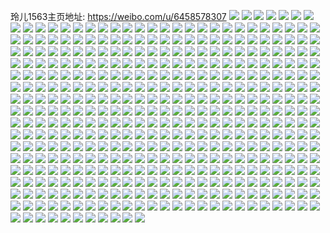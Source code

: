 玲儿1563主页地址: https://weibo.com/u/6458578307 
![](https://wx4.sinaimg.cn/mw2000/00735xfRgy1h8v7lfp4lzj30u0140n2v.jpg) 
![](https://wx4.sinaimg.cn/mw2000/00735xfRgy1h8v7lfd40yj30u013rn3o.jpg) 
![](https://wx4.sinaimg.cn/mw2000/00735xfRgy1h8v7lfzyxyj30u013r44a.jpg) 
![](https://wx4.sinaimg.cn/mw2000/00735xfRgy1h8sk2zpgsyj30u0140tgu.jpg) 
![](https://wx4.sinaimg.cn/mw2000/00735xfRgy1h8sk30gcspj30u0140487.jpg) 
![](https://wx4.sinaimg.cn/mw2000/00735xfRgy1h8sk315rd0j31400u0qbh.jpg) 
![](https://wx4.sinaimg.cn/mw2000/00735xfRgy1h8sk2z0q50j30u0140dnk.jpg) 
![](https://wx4.sinaimg.cn/mw2000/00735xfRgy1h8sk32viquj30u0140aip.jpg) 
![](https://wx4.sinaimg.cn/mw2000/00735xfRgy1h8sk33u4xaj30u0140qd2.jpg) 
![](https://wx4.sinaimg.cn/mw2000/00735xfRgy1h8sk34g4udj31400u0wl6.jpg) 
![](https://wx4.sinaimg.cn/mw2000/00735xfRgy1h8sk351r0vj30u0140gro.jpg) 
![](https://wx4.sinaimg.cn/mw2000/00735xfRgy1h8sk35prl1j30u0140n39.jpg) 
![](https://wx4.sinaimg.cn/mw2000/00735xfRgy1h8pg08v14nj31400u011u.jpg) 
![](https://wx4.sinaimg.cn/mw2000/00735xfRgy1h8pg099yqsj30u00u0wgl.jpg) 
![](https://wx4.sinaimg.cn/mw2000/00735xfRgy1h8pg0afv6gj31400u04a0.jpg) 
![](https://wx4.sinaimg.cn/mw2000/00735xfRgy1h8nqez1xh5j30u01407b4.jpg) 
![](https://wx4.sinaimg.cn/mw2000/00735xfRgy1h8nqezdsdyj30u0140wll.jpg) 
![](https://wx4.sinaimg.cn/mw2000/00735xfRgy1h8nqezpqvfj30u0140qap.jpg) 
![](https://wx4.sinaimg.cn/mw2000/00735xfRgy1h8nqeypi0lj30u01407b9.jpg) 
![](https://wx4.sinaimg.cn/mw2000/00735xfRgy1h8nqf01xdrj31400u0aic.jpg) 
![](https://wx4.sinaimg.cn/mw2000/00735xfRgy1h8dsxs10bqj30u0140gsz.jpg) 
![](https://wx4.sinaimg.cn/mw2000/00735xfRgy1h8dsxsigsrj30u0140q9x.jpg) 
![](https://wx4.sinaimg.cn/mw2000/00735xfRgy1h8dsxri840j30u01407bv.jpg) 
![](https://wx4.sinaimg.cn/mw2000/00735xfRgy1h8dsxsum80j30u01400yy.jpg) 
![](https://wx4.sinaimg.cn/mw2000/00735xfRgy1h7xx1gbjh1j31400u0jzc.jpg) 
![](https://wx4.sinaimg.cn/mw2000/00735xfRgy1h7xx1inhklj30u0140ai5.jpg) 
![](https://wx4.sinaimg.cn/mw2000/00735xfRgy1h7xx1jco4hj30u0140jz3.jpg) 
![](https://wx4.sinaimg.cn/mw2000/00735xfRgy1h7xx1k5wrvj30u0140tgd.jpg) 
![](https://wx4.sinaimg.cn/mw2000/00735xfRgy1h7vs1vq2itj30u0140tge.jpg) 
![](https://wx4.sinaimg.cn/mw2000/00735xfRgy1h7vs1v6lu1j30u0140qas.jpg) 
![](https://wx4.sinaimg.cn/mw2000/00735xfRgy1h7vs1whllbj30u0140n56.jpg) 
![](https://wx4.sinaimg.cn/mw2000/00735xfRgy1h7vs1xyl02j30u0140qaw.jpg) 
![](https://wx4.sinaimg.cn/mw2000/00735xfRgy1h7vllwyxxij31400u0q6t.jpg) 
![](https://wx4.sinaimg.cn/mw2000/00735xfRgy1h7vllxbgwdj31400u0tci.jpg) 
![](https://wx4.sinaimg.cn/mw2000/00735xfRgy1h7vllxy0vqj31400u0ahw.jpg) 
![](https://wx4.sinaimg.cn/mw2000/00735xfRgy1h7vllwot9mj31400u0jur.jpg) 
![](https://wx4.sinaimg.cn/mw2000/00735xfRgy1h7vllyeki4j30u00u0qal.jpg) 
![](https://wx4.sinaimg.cn/mw2000/00735xfRgy1h7vllyp3sfj31400u0tbx.jpg) 
![](https://wx4.sinaimg.cn/mw2000/00735xfRgy1h7vllz50ntj30u00u0n57.jpg) 
![](https://wx4.sinaimg.cn/mw2000/00735xfRgy1h7s15mfb7ej30u0140gs6.jpg) 
![](https://wx4.sinaimg.cn/mw2000/00735xfRgy1h7s15lfn89j30u014079y.jpg) 
![](https://wx4.sinaimg.cn/mw2000/00735xfRgy1h7s15msgzmj30u0140tdh.jpg) 
![](https://wx4.sinaimg.cn/mw2000/00735xfRgy1h7s15n46h6j30u0190447.jpg) 
![](https://wx4.sinaimg.cn/mw2000/00735xfRgy1h7s15ng98oj30u0140jwe.jpg) 
![](https://wx4.sinaimg.cn/mw2000/00735xfRgy1h7s15nu8sbj30u0140n9q.jpg) 
![](https://wx4.sinaimg.cn/mw2000/00735xfRgy1h7s15z3ljtj30u0189gup.jpg) 
![](https://wx4.sinaimg.cn/mw2000/00735xfRgy1h7s15zdzxqj30u018aah4.jpg) 
![](https://wx4.sinaimg.cn/mw2000/00735xfRgy1h7s15ypptfj30u0189wmm.jpg) 
![](https://wx4.sinaimg.cn/mw2000/00735xfRgy1h7r73a3ubbj30u0140jzc.jpg) 
![](https://wx4.sinaimg.cn/mw2000/00735xfRgy1h7r73af5y7j30u0140wlz.jpg) 
![](https://wx4.sinaimg.cn/mw2000/00735xfRgy1h7r73aprujj30u0140n52.jpg) 
![](https://wx4.sinaimg.cn/mw2000/00735xfRgy1h7r73b2hz8j30u0140ai2.jpg) 
![](https://wx4.sinaimg.cn/mw2000/00735xfRgy1h7r73box52j31400u045p.jpg) 
![](https://wx4.sinaimg.cn/mw2000/00735xfRgy1h7r73cefi0j30u0140n56.jpg) 
![](https://wx4.sinaimg.cn/mw2000/00735xfRgy1h7r73c1whzj30u014011l.jpg) 
![](https://wx4.sinaimg.cn/mw2000/00735xfRgy1h7nqdbdkkkj30u0140n4t.jpg) 
![](https://wx4.sinaimg.cn/mw2000/00735xfRgy1h7nqdbwrodj30u0140ah9.jpg) 
![](https://wx4.sinaimg.cn/mw2000/00735xfRgy1h7nqdat9e0j30u01400yq.jpg) 
![](https://wx4.sinaimg.cn/mw2000/00735xfRgy1h7nqdcel86j30u010dqaw.jpg) 
![](https://wx4.sinaimg.cn/mw2000/00735xfRgy1h7nqdd3nssj30u0140n8n.jpg) 
![](https://wx4.sinaimg.cn/mw2000/00735xfRgy1h7nqddqm4gj30u0140gx8.jpg) 
![](https://wx4.sinaimg.cn/mw2000/00735xfRgy1h6qyivxawij30u01407as.jpg) 
![](https://wx4.sinaimg.cn/mw2000/00735xfRgy1h6qyiwvlahj30u010mtff.jpg) 
![](https://wx4.sinaimg.cn/mw2000/00735xfRgy1h6qyixqt7uj30u017vahz.jpg) 
![](https://wx4.sinaimg.cn/mw2000/00735xfRgy1h6qyiyi8zsj30u0140ael.jpg) 
![](https://wx4.sinaimg.cn/mw2000/00735xfRgy1h6qyj0inoej30u00u0mzg.jpg) 
![](https://wx4.sinaimg.cn/mw2000/00735xfRgy1h6qyiv1qyyj313z0rsti4.jpg) 
![](https://wx4.sinaimg.cn/mw2000/00735xfRgy1h6qyizp481j30u0140dlc.jpg) 
![](https://wx4.sinaimg.cn/mw2000/00735xfRgy1h6qyj1bypwj31400u0ad8.jpg) 
![](https://wx4.sinaimg.cn/mw2000/00735xfRgy1h6b3so4084j31150u0dmg.jpg) 
![](https://wx4.sinaimg.cn/mw2000/00735xfRgy1h6b3soq6sfj30u00z7dmq.jpg) 
![](https://wx4.sinaimg.cn/mw2000/00735xfRgy1h6b3sp2iqmj30u00u0jy0.jpg) 
![](https://wx4.sinaimg.cn/mw2000/00735xfRgy1h6752t1zbrj30u0140q4n.jpg) 
![](https://wx4.sinaimg.cn/mw2000/00735xfRgy1h5qeldilhqj30u0140q75.jpg) 
![](https://wx4.sinaimg.cn/mw2000/00735xfRgy1h5qelfj9wuj30u0140jwn.jpg) 
![](https://wx4.sinaimg.cn/mw2000/00735xfRgy1h5qelgjm4ej30u0140wod.jpg) 
![](https://wx4.sinaimg.cn/mw2000/00735xfRgy1h5qelh80hkj30u0107gsx.jpg) 
![](https://wx4.sinaimg.cn/mw2000/00735xfRgy1h5qelcdvfyj30u018p7ac.jpg) 
![](https://wx4.sinaimg.cn/mw2000/00735xfRgy1h5qelij0n6j30u011s11s.jpg) 
![](https://wx4.sinaimg.cn/mw2000/00735xfRgy1h5qeljkubvj30u01b4wox.jpg) 
![](https://wx4.sinaimg.cn/mw2000/00735xfRgy1h5qelkf8sxj30u0140ahb.jpg) 
![](https://wx4.sinaimg.cn/mw2000/00735xfRgy1h5qell5536j30u0140n67.jpg) 
![](https://wx4.sinaimg.cn/mw2000/00735xfRgy1h5qellysv2j30u0140dov.jpg) 
![](https://wx4.sinaimg.cn/mw2000/00735xfRgy1h5qelmpthmj30u0140tcx.jpg) 
![](https://wx4.sinaimg.cn/mw2000/00735xfRgy1h5qelnjjy1j30u0140tdd.jpg) 
![](https://wx4.sinaimg.cn/mw2000/00735xfRgy1h5qeloinq4j30u0140n2b.jpg) 
![](https://wx4.sinaimg.cn/mw2000/00735xfRgy1h4gj0to8e1j30u01400zr.jpg) 
![](https://wx4.sinaimg.cn/mw2000/00735xfRgy1h4gj0u4nnaj30u0140tky.jpg) 
![](https://wx4.sinaimg.cn/mw2000/00735xfRgy1h4gj0uw8e8j30u0140qau.jpg) 
![](https://wx4.sinaimg.cn/mw2000/00735xfRgy1h4gj0vp57dj30u014bn3r.jpg) 
![](https://wx4.sinaimg.cn/mw2000/00735xfRgy1h4gj0w364xj30u00wugri.jpg) 
![](https://wx4.sinaimg.cn/mw2000/00735xfRgy1h4gj0wg0n9j30u0140ago.jpg) 
![](https://wx4.sinaimg.cn/mw2000/00735xfRgy1h4gj0wu756j30u0140grq.jpg) 
![](https://wx4.sinaimg.cn/mw2000/00735xfRgy1h4gj0xjomtj30u010zgqr.jpg) 
![](https://wx4.sinaimg.cn/mw2000/00735xfRgy1h4gj0t91rfj30u00xvtgt.jpg) 
![](https://wx4.sinaimg.cn/mw2000/00735xfRgy1h4gj0xxul0j30x70u07ak.jpg) 
![](https://wx4.sinaimg.cn/mw2000/00735xfRgy1h4f8xggzftj30u0140q9a.jpg) 
![](https://wx4.sinaimg.cn/mw2000/00735xfRgy1h4f8xguqa6j30u01407ae.jpg) 
![](https://wx4.sinaimg.cn/mw2000/00735xfRgy1h4f8xg57m6j30u014044j.jpg) 
![](https://wx4.sinaimg.cn/mw2000/00735xfRgy1h4f8xhn5d3j30u014044o.jpg) 
![](https://wx4.sinaimg.cn/mw2000/00735xfRgy1h4f8xi1dywj30u0140do7.jpg) 
![](https://wx4.sinaimg.cn/mw2000/00735xfRgy1h46lbpxw7gj30u0140n46.jpg) 
![](https://wx4.sinaimg.cn/mw2000/00735xfRgy1h46lbqnur9j30u014sqag.jpg) 
![](https://wx4.sinaimg.cn/mw2000/00735xfRgy1h46lbr5ercj30u014047u.jpg) 
![](https://wx4.sinaimg.cn/mw2000/00735xfRgy1h46lbrmn5qj30u014011q.jpg) 
![](https://wx4.sinaimg.cn/mw2000/00735xfRgy1h46lbs58foj30u0140jyt.jpg) 
![](https://wx4.sinaimg.cn/mw2000/00735xfRgy1h46lbsn9ztj31400u0wqe.jpg) 
![](https://wx4.sinaimg.cn/mw2000/00735xfRgy1h46lbtji2fj30u0140th0.jpg) 
![](https://wx4.sinaimg.cn/mw2000/00735xfRgy1h46lbu16fdj30u0140te6.jpg) 
![](https://wx4.sinaimg.cn/mw2000/00735xfRgy1h46lbw4sufj30u0140h2w.jpg) 
![](https://wx4.sinaimg.cn/mw2000/00735xfRgy1h46lbwrtnbj30u0140ds8.jpg) 
![](https://wx4.sinaimg.cn/mw2000/00735xfRgy1h46lbxyccvj30u0140jyp.jpg) 
![](https://wx4.sinaimg.cn/mw2000/00735xfRgy1h46lbyh36gj31400u0wn3.jpg) 
![](https://wx4.sinaimg.cn/mw2000/00735xfRgy1h46lbyy8qjj30zm0u0wlw.jpg) 
![](https://wx4.sinaimg.cn/mw2000/00735xfRgy1h46lc0qxoqj31400u044s.jpg) 
![](https://wx4.sinaimg.cn/mw2000/00735xfRgy1h44gmqmukwj30u0140q7b.jpg) 
![](https://wx4.sinaimg.cn/mw2000/00735xfRgy1h44gmrc7ckj30u012d110.jpg) 
![](https://wx4.sinaimg.cn/mw2000/00735xfRgy1h44gmrxxsoj30u0140afq.jpg) 
![](https://wx4.sinaimg.cn/mw2000/00735xfRgy1h44gmtb3kxj30u014046d.jpg) 
![](https://wx4.sinaimg.cn/mw2000/00735xfRgy1h44gmtz5roj30u0140gtw.jpg) 
![](https://wx4.sinaimg.cn/mw2000/00735xfRgy1h42hmauobrj30u0140n4g.jpg) 
![](https://wx4.sinaimg.cn/mw2000/00735xfRgy1h42hmadkzvj30u0140jyh.jpg) 
![](https://wx4.sinaimg.cn/mw2000/00735xfRgy1h4208w778wj30u00v8dm4.jpg) 
![](https://wx4.sinaimg.cn/mw2000/00735xfRgy1h4208vnueuj30w00u010n.jpg) 
![](https://wx4.sinaimg.cn/mw2000/00735xfRgy1h4208wkap2j30u0140dmt.jpg) 
![](https://wx4.sinaimg.cn/mw2000/00735xfRgy1h4208x09lxj30u01fe10u.jpg) 
![](https://wx4.sinaimg.cn/mw2000/00735xfRgy1h4208z62x3j30u0140120.jpg) 
![](https://wx4.sinaimg.cn/mw2000/00735xfRgy1h4208zkwz2j30u0140wpd.jpg) 
![](https://wx4.sinaimg.cn/mw2000/00735xfRgy1h42090209kj30u0140ahz.jpg) 
![](https://wx4.sinaimg.cn/mw2000/00735xfRgy1h42090i7jwj30xq0u011y.jpg) 
![](https://wx4.sinaimg.cn/mw2000/00735xfRgy1h42090yjgmj30u0142guw.jpg) 
![](https://wx4.sinaimg.cn/mw2000/00735xfRgy1h42091cue3j30u00uttil.jpg) 
![](https://wx4.sinaimg.cn/mw2000/00735xfRgy1h42091pq0cj30u0140dn1.jpg) 
![](https://wx4.sinaimg.cn/mw2000/00735xfRgy1h420922lzxj30u0140al8.jpg) 
![](https://wx4.sinaimg.cn/mw2000/00735xfRgy1h420935dasj310q0u0k0v.jpg) 
![](https://wx4.sinaimg.cn/mw2000/00735xfRgy1h42093nn2jj30xl0u0aiz.jpg) 
![](https://wx4.sinaimg.cn/mw2000/00735xfRgy1h420agim6xj30u00v8n42.jpg) 
![](https://wx4.sinaimg.cn/mw2000/00735xfRgy1h420ah1xw4j30u0140495.jpg) 
![](https://wx4.sinaimg.cn/mw2000/00735xfRgy1h3yts05ebuj30u01407aw.jpg) 
![](https://wx4.sinaimg.cn/mw2000/00735xfRgy1h3yts1yt2nj30u00u0q6i.jpg) 
![](https://wx4.sinaimg.cn/mw2000/00735xfRgy1h3yts29pszj30wl0u0wi9.jpg) 
![](https://wx4.sinaimg.cn/mw2000/00735xfRgy1h3yts2ktdbj30u0140dmf.jpg) 
![](https://wx4.sinaimg.cn/mw2000/00735xfRgy1h3ytrzqbz9j30u0140tcr.jpg) 
![](https://wx4.sinaimg.cn/mw2000/00735xfRgy1h3yts2zo0qj30u019146j.jpg) 
![](https://wx4.sinaimg.cn/mw2000/00735xfRgy1h3yts3d6zwj30u0140dlf.jpg) 
![](https://wx4.sinaimg.cn/mw2000/00735xfRgy1h3yts3ql6ej30u0140ag5.jpg) 
![](https://wx4.sinaimg.cn/mw2000/00735xfRgy1h3yts490dfj31400u0wky.jpg) 
![](https://wx4.sinaimg.cn/mw2000/00735xfRgy1h3yts4lgaxj30u0140ag7.jpg) 
![](https://wx4.sinaimg.cn/mw2000/00735xfRgy1h3yts4xltwj30u0140q9q.jpg) 
![](https://wx4.sinaimg.cn/mw2000/00735xfRgy1h3yts5r4r3j30u0140grc.jpg) 
![](https://wx4.sinaimg.cn/mw2000/00735xfRgy1h3yts65yvlj30u00u0n0m.jpg) 
![](https://wx4.sinaimg.cn/mw2000/00735xfRgy1h3yts6iawej31400u0afp.jpg) 
![](https://wx4.sinaimg.cn/mw2000/00735xfRgy1h3xs9vihcxj30u01syn3u.jpg) 
![](https://wx4.sinaimg.cn/mw2000/00735xfRgy1h3x5xgq9nqj30uy0u0dmf.jpg) 
![](https://wx4.sinaimg.cn/mw2000/00735xfRgy1h3x5xh0vhej30u00vp7b7.jpg) 
![](https://wx4.sinaimg.cn/mw2000/00735xfRgy1h3v9wcjw1uj30u0140dq0.jpg) 
![](https://wx4.sinaimg.cn/mw2000/00735xfRgy1h3v9wd5658j30u0140thv.jpg) 
![](https://wx4.sinaimg.cn/mw2000/00735xfRgy1h3v9wdlgrpj30u014049e.jpg) 
![](https://wx4.sinaimg.cn/mw2000/00735xfRgy1h3v9wdyu2ej30u00uz0y8.jpg) 
![](https://wx4.sinaimg.cn/mw2000/00735xfRgy1h3v9wef25hj30u0140qa5.jpg) 
![](https://wx4.sinaimg.cn/mw2000/00735xfRgy1h3v9wfssa9j31400u0dng.jpg) 
![](https://wx4.sinaimg.cn/mw2000/00735xfRgy1h3v9wc2965j31400u0q7g.jpg) 
![](https://wx4.sinaimg.cn/mw2000/00735xfRgy1h30lbihds7j30u0140n4m.jpg) 
![](https://wx4.sinaimg.cn/mw2000/00735xfRgy1h30lbhq3kkj31400u00zn.jpg) 
![](https://wx4.sinaimg.cn/mw2000/00735xfRgy1h30lbj7zwsj30u0140wo4.jpg) 
![](https://wx4.sinaimg.cn/mw2000/00735xfRgy1h30lbjnipkj31400u0dmf.jpg) 
![](https://wx4.sinaimg.cn/mw2000/00735xfRgy1h30lbjzjbfj31400u0tgk.jpg) 
![](https://wx4.sinaimg.cn/mw2000/00735xfRgy1h1oxh9psiwj30rj151q4f.jpg) 
![](https://wx4.sinaimg.cn/mw2000/00735xfRgy1h0uj51wjfcj30u0140104.jpg) 
![](https://wx4.sinaimg.cn/mw2000/00735xfRly1h0rlxfsdrpj30u0140n5f.jpg) 
![](https://wx4.sinaimg.cn/mw2000/00735xfRgy1h0kkjrs9omj30u0140n4q.jpg) 
![](https://wx4.sinaimg.cn/mw2000/00735xfRgy1h0kkjs4x5xj30u00u0aj1.jpg) 
![](https://wx4.sinaimg.cn/mw2000/00735xfRgy1h0kkjrcwz4j30u00u0gsm.jpg) 
![](https://wx4.sinaimg.cn/mw2000/00735xfRgy1h0kkjsihrhj30u00u0gtx.jpg) 
![](https://wx4.sinaimg.cn/mw2000/00735xfRgy1h0kkjsx805j30u00u0grk.jpg) 
![](https://wx4.sinaimg.cn/mw2000/00735xfRgy1h0kkjth7ruj30u0140k0k.jpg) 
![](https://wx4.sinaimg.cn/mw2000/00735xfRgy1h0kkjtzzh0j30u00u0gt8.jpg) 
![](https://wx4.sinaimg.cn/mw2000/00735xfRgy1h0kkjugfynj30u0140k0y.jpg) 
![](https://wx4.sinaimg.cn/mw2000/00735xfRgy1gzfjc9h2l1j30jg0jggmf.jpg) 
![](https://wx4.sinaimg.cn/mw2000/00735xfRgy1gxsij0c521j31400u0q9t.jpg) 
![](https://wx4.sinaimg.cn/mw2000/00735xfRgy1gxsij0tvyvj31400u0wor.jpg) 
![](https://wx4.sinaimg.cn/mw2000/00735xfRgy1gxsiizujtkj31400u0k1n.jpg) 
![](https://wx4.sinaimg.cn/mw2000/00735xfRgy1gwd13tdrfzj31400u0dk8.jpg) 
![](https://wx4.sinaimg.cn/mw2000/00735xfRgy1gwd13tsgyij31400u0td5.jpg) 
![](https://wx4.sinaimg.cn/mw2000/00735xfRgy1gwd13u5w22j31400u0wi2.jpg) 
![](https://wx4.sinaimg.cn/mw2000/00735xfRgy1gx07s4o9f9j30u0140doo.jpg) 
![](https://wx4.sinaimg.cn/mw2000/00735xfRgy1gxlamdx4a7j30u0140gsj.jpg) 
![](https://wx4.sinaimg.cn/mw2000/00735xfRgy1gx0a0bl18mj31400u0k1q.jpg) 
![](https://wx4.sinaimg.cn/mw2000/00735xfRgy1gx0a0c052ej31400u0wnr.jpg) 
![](https://wx4.sinaimg.cn/mw2000/00735xfRgy1gx0a0ci5dkj31400u0wq0.jpg) 
![](https://wx4.sinaimg.cn/mw2000/00735xfRgy1gx0a0cyepyj30u0140129.jpg) 
![](https://wx4.sinaimg.cn/mw2000/00735xfRgy1gx0a0degf0j30u0140gu4.jpg) 
![](https://wx4.sinaimg.cn/mw2000/00735xfRgy1gx0a0dxglmj30u0140q9x.jpg) 
![](https://wx4.sinaimg.cn/mw2000/00735xfRgy1gwyyw2013sj31400u0wld.jpg) 
![](https://wx4.sinaimg.cn/mw2000/00735xfRgy1gwyyw2jbruj31400u0gsk.jpg) 
![](https://wx4.sinaimg.cn/mw2000/00735xfRgy1gwyyw33lwmj31400u0gtd.jpg) 
![](https://wx4.sinaimg.cn/mw2000/00735xfRgy1gwyyw3l0aij30u0140n5g.jpg) 
![](https://wx4.sinaimg.cn/mw2000/00735xfRgy1gwywnvelwsj30u014014z.jpg) 
![](https://wx4.sinaimg.cn/mw2000/00735xfRgy1gwywnvv7bsj30u0140wuq.jpg) 
![](https://wx4.sinaimg.cn/mw2000/00735xfRgy1gwywnwllbmj30u0140n7b.jpg) 
![](https://wx4.sinaimg.cn/mw2000/00735xfRgy1gwvun171scj31400u0qg1.jpg) 
![](https://wx4.sinaimg.cn/mw2000/00735xfRgy1gwvun1jvvtj30u0140ahs.jpg) 
![](https://wx4.sinaimg.cn/mw2000/00735xfRgy1gwvun0sg8kj30u014013g.jpg) 
![](https://wx4.sinaimg.cn/mw2000/00735xfRgy1gwvun1x0u9j31400u0gyg.jpg) 
![](https://wx4.sinaimg.cn/mw2000/00735xfRgy1gwvun29txij31400u0nap.jpg) 
![](https://wx4.sinaimg.cn/mw2000/00735xfRgy1gwvun2ni38j31400u048d.jpg) 
![](https://wx4.sinaimg.cn/mw2000/00735xfRgy1gwtcrlonsrj30u0140k3m.jpg) 
![](https://wx4.sinaimg.cn/mw2000/00735xfRgy1gwpexha8q5j31400u046i.jpg) 
![](https://wx4.sinaimg.cn/mw2000/00735xfRgy1gwpexgv0cjj31400u0jzb.jpg) 
![](https://wx4.sinaimg.cn/mw2000/00735xfRgy1gwoilj87tlj30u015qqap.jpg) 
![](https://wx4.sinaimg.cn/mw2000/00735xfRgy1gwoilhymm9j30u00zqqdr.jpg) 
![](https://wx4.sinaimg.cn/mw2000/00735xfRgy1gwoilkvff8j30u01404cn.jpg) 
![](https://wx4.sinaimg.cn/mw2000/00735xfRgy1gwoillmoz0j30u014012j.jpg) 
![](https://wx4.sinaimg.cn/mw2000/00735xfRgy1gwoilml920j31400u0qd2.jpg) 
![](https://wx4.sinaimg.cn/mw2000/00735xfRgy1gwoilrl0j3j30u0140gud.jpg) 
![](https://wx4.sinaimg.cn/mw2000/00735xfRgy1gwjyt4am1lj30u0140qby.jpg) 
![](https://wx4.sinaimg.cn/mw2000/00735xfRgy1gwjyt4rxslj30u0140dot.jpg) 
![](https://wx4.sinaimg.cn/mw2000/00735xfRgy1gwjyt57lldj30u01407eu.jpg) 
![](https://wx4.sinaimg.cn/mw2000/00735xfRgy1gwhoghx9z2j30u00ztwjn.jpg) 
![](https://wx4.sinaimg.cn/mw2000/00735xfRgy1gwhfgebzl7j30u01hcn11.jpg) 
![](https://wx4.sinaimg.cn/mw2000/00735xfRgy1gw9ozj7ww8j31400u0gtk.jpg) 
![](https://wx4.sinaimg.cn/mw2000/00735xfRgy1gw9ozjp9d7j31400u0tgl.jpg) 
![](https://wx4.sinaimg.cn/mw2000/00735xfRgy1gw9ozk57uyj31400u0wn5.jpg) 
![](https://wx4.sinaimg.cn/mw2000/00735xfRgy1gw9ozkp8pbj30u014045k.jpg) 
![](https://wx4.sinaimg.cn/mw2000/00735xfRgy1gw9ozl6l9dj30u0141qb1.jpg) 
![](https://wx4.sinaimg.cn/mw2000/00735xfRgy1gw9ozicd33j30u0140n3v.jpg) 
![](https://wx4.sinaimg.cn/mw2000/00735xfRgy1gw9ozlpgbhj30u0140jz5.jpg) 
![](https://wx4.sinaimg.cn/mw2000/00735xfRgy1gw9ozmd5nuj30u0140q9m.jpg) 
![](https://wx4.sinaimg.cn/mw2000/00735xfRgy1gw9ozr6iodj31400u044f.jpg) 
![](https://wx4.sinaimg.cn/mw2000/00735xfRgy1gw3gbvrpjrj314h0u0118.jpg) 
![](https://wx4.sinaimg.cn/mw2000/00735xfRgy1gw3gbw8aagj30u0140n83.jpg) 
![](https://wx4.sinaimg.cn/mw2000/00735xfRgy1gw3gbwlikwj30u0140k3e.jpg) 
![](https://wx4.sinaimg.cn/mw2000/00735xfRgy1gw3gbyhxkdj30u0140qeo.jpg) 
![](https://wx4.sinaimg.cn/mw2000/00735xfRgy1gw3gbza72pj30u0140tlj.jpg) 
![](https://wx4.sinaimg.cn/mw2000/00735xfRgy1gw3gbzpdiyj30u0140qfd.jpg) 
![](https://wx4.sinaimg.cn/mw2000/00735xfRgy1gw3gc0agyej30u0140tjp.jpg) 
![](https://wx4.sinaimg.cn/mw2000/00735xfRgy1gw3gc0p4ycj30u014015n.jpg) 
![](https://wx4.sinaimg.cn/mw2000/00735xfRgy1gw3gc13svhj30u0140wq5.jpg) 
![](https://wx4.sinaimg.cn/mw2000/00735xfRgy1gw3gc1jrvdj30u0140qde.jpg) 
![](https://wx4.sinaimg.cn/mw2000/00735xfRgy1gw3gc1uzqrj30uw0u0ah2.jpg) 
![](https://wx4.sinaimg.cn/mw2000/00735xfRgy1gw3gc28p85j30u010twnr.jpg) 
![](https://wx4.sinaimg.cn/mw2000/00735xfRly1gvve0usf1kj31400u0aiy.jpg) 
![](https://wx4.sinaimg.cn/mw2000/00735xfRly1gvve0v3ktrj30u0140drj.jpg) 
![](https://wx4.sinaimg.cn/mw2000/00735xfRly1gvve0vbkczj30u0140121.jpg) 
![](https://wx4.sinaimg.cn/mw2000/00735xfRly1gvve0vo1bmj30u0140gum.jpg) 
![](https://wx4.sinaimg.cn/mw2000/00735xfRly1gvtjx53rbrj30u0140k0j.jpg) 
![](https://wx4.sinaimg.cn/mw2000/00735xfRly1gvtjx4sc57j30u014047z.jpg) 
![](https://wx4.sinaimg.cn/mw2000/00735xfRly1gvtjxr6jh5j30u0140wo8.jpg) 
![](https://wx4.sinaimg.cn/mw2000/00735xfRly1gvtjxqpmk8j30u011ldmx.jpg) 
![](https://wx4.sinaimg.cn/mw2000/00735xfRly1gvthov19b4j31400u0gu4.jpg) 
![](https://wx4.sinaimg.cn/mw2000/00735xfRly1gvthov9d2wj31400u07er.jpg) 
![](https://wx4.sinaimg.cn/mw2000/00735xfRly1gvthou7buvj30u0140jz1.jpg) 
![](https://wx4.sinaimg.cn/mw2000/00735xfRgy1gvfnaik5ctj61400u0dnq02.jpg) 
![](https://wx4.sinaimg.cn/mw2000/00735xfRgy1gv9d9io273j60m70kh41h02.jpg) 
![](https://wx4.sinaimg.cn/mw2000/00735xfRgy1guytfzrjqyj60u0140wk902.jpg) 
![](https://wx4.sinaimg.cn/mw2000/00735xfRgy1guytg07llnj60u01400y102.jpg) 
![](https://wx4.sinaimg.cn/mw2000/00735xfRly1guxxco5jfhj61400u0wl102.jpg) 
![](https://wx4.sinaimg.cn/mw2000/00735xfRly1guxxcnm4a3j60u0133afp02.jpg) 
![](https://wx4.sinaimg.cn/mw2000/00735xfRly1guxmss0kdlj60u0140qcv02.jpg) 
![](https://wx4.sinaimg.cn/mw2000/00735xfRly1guxmsrlwbuj60u0140wn202.jpg) 
![](https://wx4.sinaimg.cn/mw2000/00735xfRly1guxmssegnij61400u0to202.jpg) 
![](https://wx4.sinaimg.cn/mw2000/00735xfRly1guxmssqp4oj60u0140ap202.jpg) 
![](https://wx4.sinaimg.cn/mw2000/00735xfRly1guxmsthx7zj60u01404k402.jpg) 
![](https://wx4.sinaimg.cn/mw2000/00735xfRly1guxmstv855j60u0140dqb02.jpg) 
![](https://wx4.sinaimg.cn/mw2000/00735xfRly1guxmsul3g5j61400u046y02.jpg) 
![](https://wx4.sinaimg.cn/mw2000/00735xfRly1guxmsuy4t4j60u0140wux02.jpg) 
![](https://wx4.sinaimg.cn/mw2000/00735xfRly1guxmsv8lp6j60u0140dn902.jpg) 
![](https://wx4.sinaimg.cn/mw2000/00735xfRgy1guvpqow6h4j60u0140jxz02.jpg) 
![](https://wx4.sinaimg.cn/mw2000/00735xfRgy1guvj6jb5vkj60u00vsq7n02.jpg) 
![](https://wx4.sinaimg.cn/mw2000/00735xfRly1guve8toot2j61400u0ais02.jpg) 
![](https://wx4.sinaimg.cn/mw2000/00735xfRly1guve8uogxhj61400u0gxg02.jpg) 
![](https://wx4.sinaimg.cn/mw2000/00735xfRly1guve8uycc2j61400u0tjv02.jpg) 
![](https://wx4.sinaimg.cn/mw2000/00735xfRgy1guugu8gi4sj60wi0cpq5b02.jpg) 
![](https://wx4.sinaimg.cn/mw2000/00735xfRgy1guo7g79yxzj61o0280e8102.jpg) 
![](https://wx4.sinaimg.cn/mw2000/00735xfRly1gujyt6301qj63402c0hdv02.jpg) 
![](https://wx4.sinaimg.cn/mw2000/00735xfRly1gujyt87yhej63402c07wk02.jpg) 
![](https://wx4.sinaimg.cn/mw2000/00735xfRly1gujyt9lnhzj63402c0npf02.jpg) 
![](https://wx4.sinaimg.cn/mw2000/00735xfRly1gujyteumpgj63402c0e8402.jpg) 
![](https://wx4.sinaimg.cn/mw2000/00735xfRly1gujyth5270j63402c0u0z02.jpg) 
![](https://wx4.sinaimg.cn/mw2000/00735xfRly1gujytcsw5gj62802yoe8302.jpg) 
![](https://wx4.sinaimg.cn/mw2000/00735xfRly1guixmwock8j62802yo4qs02.jpg) 
![](https://wx4.sinaimg.cn/mw2000/00735xfRly1guixmx3yafj61o0280x1j02.jpg) 
![](https://wx4.sinaimg.cn/mw2000/00735xfRly1guixmuym6kj62802you0y02.jpg) 
![](https://wx4.sinaimg.cn/mw2000/00735xfRly1guixmxotwvj31o0280e81.jpg) 
![](https://wx4.sinaimg.cn/mw2000/00735xfRly1guhtdup1ugj62yo2807wl02.jpg) 
![](https://wx4.sinaimg.cn/mw2000/00735xfRly1guhtdxa9pmj62yo280hdw02.jpg) 
![](https://wx4.sinaimg.cn/mw2000/00735xfRly1guhtdyeywrj62c0340b2a02.jpg) 
![](https://wx4.sinaimg.cn/mw2000/00735xfRly1guhte10nwzj62802yox6s02.jpg) 
![](https://wx4.sinaimg.cn/mw2000/00735xfRly1guhte2sa5mj63402c0kjm02.jpg) 
![](https://wx4.sinaimg.cn/mw2000/00735xfRly1guhte3u0t1j63402c0x6q02.jpg) 
![](https://wx4.sinaimg.cn/mw2000/00735xfRly1guhte55kdgj63402c0hdu02.jpg) 
![](https://wx4.sinaimg.cn/mw2000/00735xfRly1guhteawwg5j62802yonpf02.jpg) 
![](https://wx4.sinaimg.cn/mw2000/00735xfRly1guhte74dr8j62c0340kjn02.jpg) 
![](https://wx4.sinaimg.cn/mw2000/00735xfRly1guhbseij2kj62801o04qp02.jpg) 
![](https://wx4.sinaimg.cn/mw2000/00735xfRgy1gue3bnlkrij62801o01kz02.jpg) 
![](https://wx4.sinaimg.cn/mw2000/00735xfRgy1gu5uztv376j62802yox6r02.jpg) 
![](https://wx4.sinaimg.cn/mw2000/00735xfRgy1gu5uzutrywj60u00tctgf02.jpg) 
![](https://wx4.sinaimg.cn/mw2000/00735xfRgy1gu5uzvjusnj60ts0yyqce02.jpg) 
![](https://wx4.sinaimg.cn/mw2000/00735xfRgy1gu5uzy5lmij62yo2807wk02.jpg) 
![](https://wx4.sinaimg.cn/mw2000/00735xfRgy1gu5v00kf3zj62802yonpf02.jpg) 
![](https://wx4.sinaimg.cn/mw2000/00735xfRgy1gu5v03fz95j62802yox6r02.jpg) 
![](https://wx4.sinaimg.cn/mw2000/00735xfRgy1gu5v06h59xj62yo2801l002.jpg) 
![](https://wx4.sinaimg.cn/mw2000/00735xfRgy1gu5v09mdi6j62802yoqv702.jpg) 
![](https://wx4.sinaimg.cn/mw2000/00735xfRgy1gu5uzqy5ylj61o02807wh02.jpg) 
![](https://wx4.sinaimg.cn/mw2000/00735xfRgy1gu5s4mmdnej63402c07wi02.jpg) 
![](https://wx4.sinaimg.cn/mw2000/00735xfRgy1gu5s4o05scj63402c0x6q02.jpg) 
![](https://wx4.sinaimg.cn/mw2000/00735xfRgy1gu5s4py8luj61o02801kx02.jpg) 
![](https://wx4.sinaimg.cn/mw2000/00735xfRgy1gu5s4p8iajj63402c0e8202.jpg) 
![](https://wx4.sinaimg.cn/mw2000/00735xfRgy1gu5s4lg04mj62c0340u0y02.jpg) 
![](https://wx4.sinaimg.cn/mw2000/00735xfRgy1gu5s4t0lakj62yo2801kz02.jpg) 
![](https://wx4.sinaimg.cn/mw2000/00735xfRgy1gu5s4w25ahj62yo280e8402.jpg) 
![](https://wx4.sinaimg.cn/mw2000/00735xfRgy1gu4hionakyj60u01404hp02.jpg) 
![](https://wx4.sinaimg.cn/mw2000/00735xfRgy1gu4hisjjljj60u0140gsn02.jpg) 
![](https://wx4.sinaimg.cn/mw2000/00735xfRgy1gu4hirudzdj60u01407dp02.jpg) 
![](https://wx4.sinaimg.cn/mw2000/00735xfRgy1gu4hipez33j60u0140ai902.jpg) 
![](https://wx4.sinaimg.cn/mw2000/00735xfRgy1gu4himd07hj60u0140n9702.jpg) 
![](https://wx4.sinaimg.cn/mw2000/00735xfRgy1gu4hiq04nqj60s80nhq7x02.jpg) 
![](https://wx4.sinaimg.cn/mw2000/00735xfRgy1gu4hiqlnx3j60u01407bm02.jpg) 
![](https://wx4.sinaimg.cn/mw2000/00735xfRgy1gu4hir5ev5j60u0140tfz02.jpg) 
![](https://wx4.sinaimg.cn/mw2000/00735xfRgy1gu4hitb369j60rs140n6n02.jpg) 
![](https://wx4.sinaimg.cn/mw2000/00735xfRgy1gu4hiuwjc8j60u0140jxf02.jpg) 
![](https://wx4.sinaimg.cn/mw2000/00735xfRgy1gu4hivhmw4j60u014044302.jpg) 
![](https://wx4.sinaimg.cn/mw2000/00735xfRgy1gu4hj3n21lj60u0140wl502.jpg) 
![](https://wx4.sinaimg.cn/mw2000/00735xfRgy1gu4hj4i89vj60u0140dme02.jpg) 
![](https://wx4.sinaimg.cn/mw2000/00735xfRgy1gu34iyzoufj61400u049e02.jpg) 
![](https://wx4.sinaimg.cn/mw2000/00735xfRgy1gu34izjos7j61400u0wka02.jpg) 
![](https://wx4.sinaimg.cn/mw2000/00735xfRgy1gu34j078wcj60u0140ndp02.jpg) 
![](https://wx4.sinaimg.cn/mw2000/00735xfRgy1gu34j2c15kj60u01401cp02.jpg) 
![](https://wx4.sinaimg.cn/mw2000/00735xfRgy1gu34j2zj5nj60u0140gv902.jpg) 
![](https://wx4.sinaimg.cn/mw2000/00735xfRgy1gu34j3udkaj60u0140wq502.jpg) 
![](https://wx4.sinaimg.cn/mw2000/00735xfRgy1gu34j4xwsmj60u0140dqp02.jpg) 
![](https://wx4.sinaimg.cn/mw2000/00735xfRgy1gu34iygq95j61400u0ak702.jpg) 
![](https://wx4.sinaimg.cn/mw2000/00735xfRgy1gu34j5p8koj60u0140gwx02.jpg) 
![](https://wx4.sinaimg.cn/mw2000/00735xfRgy1gu34j8ofbqj60u0140wo802.jpg) 
![](https://wx4.sinaimg.cn/mw2000/00735xfRgy1gu34j98ujaj61400u0tjs02.jpg) 
![](https://wx4.sinaimg.cn/mw2000/00735xfRgy1gu34j9x8crj60u0140jyh02.jpg) 
![](https://wx4.sinaimg.cn/mw2000/00735xfRgy1gu34jaktk7j60u0140qa802.jpg) 
![](https://wx4.sinaimg.cn/mw2000/00735xfRgy1gu34jb3i1qj60u0140wo202.jpg) 
![](https://wx4.sinaimg.cn/mw2000/00735xfRgy1gu34jcj50sj60u014047z02.jpg) 
![](https://wx4.sinaimg.cn/mw2000/00735xfRgy1gu34jd0zhxj60qg14011d02.jpg) 
![](https://wx4.sinaimg.cn/mw2000/00735xfRgy1gu2cb1pgylj62802yox6r02.jpg) 
![](https://wx4.sinaimg.cn/mw2000/00735xfRgy1gu2cazvxb8j60wi13r7on02.jpg) 
![](https://wx4.sinaimg.cn/mw2000/00735xfRgy1gsc8arfr47j31o01o8npd.jpg) 
![](https://wx4.sinaimg.cn/mw2000/00735xfRgy1gsc8as9s6wj31o00vo1kx.jpg) 
![](https://wx4.sinaimg.cn/mw2000/00735xfRgy1gsc8atgrj9j31ax26t1ky.jpg) 
![](https://wx4.sinaimg.cn/mw2000/00735xfRgy1gsa645byd1j33402c04qq.jpg) 
![](https://wx4.sinaimg.cn/mw2000/00735xfRgy1gsa6431rvkj33402c0b29.jpg) 
![](https://wx4.sinaimg.cn/mw2000/00735xfRgy1gsa647h72xj33402c0npd.jpg) 
![](https://wx4.sinaimg.cn/mw2000/00735xfRgy1gsa64a888hj33402c04qr.jpg) 
![](https://wx4.sinaimg.cn/mw2000/00735xfRgy1gsa64cvl0gj33402c0u0x.jpg) 
![](https://wx4.sinaimg.cn/mw2000/00735xfRgy1gsa64f5w33j33402c0e81.jpg) 
![](https://wx4.sinaimg.cn/mw2000/00735xfRgy1gsa64hb05oj33402c0qv5.jpg) 
![](https://wx4.sinaimg.cn/mw2000/00735xfRgy1gs5v229551j30u00sggto.jpg) 
![](https://wx4.sinaimg.cn/mw2000/00735xfRgy1gs5v22wwpij30u0140qj3.jpg) 
![](https://wx4.sinaimg.cn/mw2000/00735xfRgy1grt55sf17sj31o0280atd.jpg) 
![](https://wx4.sinaimg.cn/mw2000/00735xfRgy1grt55tv14hj31o02807wh.jpg) 
![](https://wx4.sinaimg.cn/mw2000/00735xfRgy1gqsug3a9shj30u01hck1b.jpg) 
![](https://wx4.sinaimg.cn/mw2000/00735xfRgy1gpx7p0m5hgj32802you0y.jpg) 
![](https://wx4.sinaimg.cn/mw2000/00735xfRgy1gnwn5tb473j30n00ug1hd.jpg) 
![](https://wx4.sinaimg.cn/mw2000/00735xfRgy1gnwn5snr3cj30n00u81kx.jpg) 
![](https://wx4.sinaimg.cn/mw2000/00735xfRgy1gnvlikk370j30u0140npd.jpg) 
![](https://wx4.sinaimg.cn/mw2000/00735xfRgy1gnrn0emct2j30j60j5din.jpg) 
![](https://wx4.sinaimg.cn/mw2000/00735xfRgy1gnmttegkroj32c0340qv8.jpg) 
![](https://wx4.sinaimg.cn/mw2000/00735xfRgy1gnmttcmrpsj32801o04qv.jpg) 
![](https://wx4.sinaimg.cn/mw2000/00735xfRgy1gnmtu7gkcmj31o0280kjs.jpg) 
![](https://wx4.sinaimg.cn/mw2000/00735xfRgy1gniyx2zj1mj31o0280b2a.jpg) 
![](https://wx4.sinaimg.cn/mw2000/00735xfRgy1gnhewzr79ij31o0280nph.jpg) 
![](https://wx4.sinaimg.cn/mw2000/00735xfRgy1gnhex2dmrwj31o0280e86.jpg) 
![](https://wx4.sinaimg.cn/mw2000/00735xfRgy1gnhex4f0m3j31o0280kjq.jpg) 
![](https://wx4.sinaimg.cn/mw2000/00735xfRgy1gnhex6rmy3j31o0280x6u.jpg) 
![](https://wx4.sinaimg.cn/mw2000/00735xfRgy1gnhex8xphhj31o02804qu.jpg) 
![](https://wx4.sinaimg.cn/mw2000/00735xfRgy1gnhex9mv8kj31ar1mg1ic.jpg) 
![](https://wx4.sinaimg.cn/mw2000/00735xfRgy1gnhexbkzguj32801o0e86.jpg) 
![](https://wx4.sinaimg.cn/mw2000/00735xfRgy1gnhewxsks3j31o02801l3.jpg) 
![](https://wx4.sinaimg.cn/mw2000/00735xfRgy1gnhexdoh4fj31o02801l2.jpg) 
![](https://wx4.sinaimg.cn/mw2000/00735xfRgy1gnhexg3q5lj32801o0u12.jpg) 
![](https://wx4.sinaimg.cn/mw2000/00735xfRgy1gnhexh5rmuj31o0280kjl.jpg) 
![](https://wx4.sinaimg.cn/mw2000/00735xfRgy1gnhexi5wt0j31o0280e81.jpg) 
![](https://wx4.sinaimg.cn/mw2000/00735xfRgy1gncl1chh1uj31o0280e82.jpg) 
![](https://wx4.sinaimg.cn/mw2000/00735xfRgy1gncl1dinuwj31o0280kjl.jpg) 
![](https://wx4.sinaimg.cn/mw2000/00735xfRgy1gncl1bami6j30u00u0tim.jpg) 
![](https://wx4.sinaimg.cn/mw2000/00735xfRgy1gncl1fzfu0j31o02807wi.jpg) 
![](https://wx4.sinaimg.cn/mw2000/00735xfRgy1gncl1h69uej31o0280b2a.jpg) 
![](https://wx4.sinaimg.cn/mw2000/00735xfRgy1gncl1iaatzj31o02801ky.jpg) 
![](https://wx4.sinaimg.cn/mw2000/00735xfRgy1gncl1jgqeej31o0280x6p.jpg) 
![](https://wx4.sinaimg.cn/mw2000/00735xfRgy1gn0fbmanokj31o0280b2a.jpg) 
![](https://wx4.sinaimg.cn/mw2000/00735xfRgy1gmwf2790a4j31o02801kz.jpg) 
![](https://wx4.sinaimg.cn/mw2000/00735xfRgy1gmwf2i4qy9j30mi0u0hdt.jpg) 
![](https://wx4.sinaimg.cn/mw2000/00735xfRgy1gmwf25mltyj33402c0x6z.jpg) 
![](https://wx4.sinaimg.cn/mw2000/00735xfRgy1gmwf2cbrtuj32c0340he0.jpg) 
![](https://wx4.sinaimg.cn/mw2000/00735xfRgy1gmwf2df75lj31o0280u0y.jpg) 
![](https://wx4.sinaimg.cn/mw2000/00735xfRgy1gmwf2epdqfj32801o0npe.jpg) 
![](https://wx4.sinaimg.cn/mw2000/00735xfRgy1gmwf2fuku9j31o0280kjm.jpg) 
![](https://wx4.sinaimg.cn/mw2000/00735xfRgy1gmwf2gqpvij31o0280b29.jpg) 
![](https://wx4.sinaimg.cn/mw2000/00735xfRgy1gmqrrvkybrj30u0140x5n.jpg) 
![](https://wx4.sinaimg.cn/mw2000/00735xfRgy1gmqrrwgh1wj30u0140qv5.jpg) 
![](https://wx4.sinaimg.cn/mw2000/00735xfRgy1gmqh2sksw5j31o0280npd.jpg) 
![](https://wx4.sinaimg.cn/mw2000/00735xfRgy1gmqh2urd6kj31o0280e82.jpg) 
![](https://wx4.sinaimg.cn/mw2000/00735xfRgy1gmpkjeambrj33402c0e82.jpg) 
![](https://wx4.sinaimg.cn/mw2000/00735xfRgy1gmpkjgkbpsj33402c0npd.jpg) 
![](https://wx4.sinaimg.cn/mw2000/00735xfRgy1gmpkjj814bj32c0340qv7.jpg) 
![](https://wx4.sinaimg.cn/mw2000/00735xfRgy1gmpkjky7qzj32c0340u0y.jpg) 
![](https://wx4.sinaimg.cn/mw2000/00735xfRgy1gmpkjmrha5j32c03401kz.jpg) 
![](https://wx4.sinaimg.cn/mw2000/00735xfRgy1gmpkckna2aj30u0140aj7.jpg) 
![](https://wx4.sinaimg.cn/mw2000/00735xfRgy1gmpkcmap32j30u014013d.jpg) 
![](https://wx4.sinaimg.cn/mw2000/00735xfRgy1gmpkcnoougj30u0140nam.jpg) 
![](https://wx4.sinaimg.cn/mw2000/00735xfRgy1gmmjarkck8j31o02807wh.jpg) 
![](https://wx4.sinaimg.cn/mw2000/00735xfRgy1gmmjatk4w9j31o02804qp.jpg) 
![](https://wx4.sinaimg.cn/mw2000/00735xfRgy1gmmjav9qhsj31o02804qp.jpg) 
![](https://wx4.sinaimg.cn/mw2000/00735xfRgy1gmmjax45z5j32801o04qp.jpg) 
![](https://wx4.sinaimg.cn/mw2000/00735xfRgy1gmmjaylxeyj31o02801kx.jpg) 
![](https://wx4.sinaimg.cn/mw2000/00735xfRgy1gmmjapmsoej31o02804qp.jpg) 
![](https://wx4.sinaimg.cn/mw2000/00735xfRgy1gmmjb0hkdtj31o02801kx.jpg) 
![](https://wx4.sinaimg.cn/mw2000/00735xfRgy1gmmjb2a5wpj31o0280b29.jpg) 
![](https://wx4.sinaimg.cn/mw2000/00735xfRgy1gmmjb46o1rj31o0280e81.jpg) 
![](https://wx4.sinaimg.cn/mw2000/00735xfRgy1gmmjb5l9pgj31o02807wh.jpg) 
![](https://wx4.sinaimg.cn/mw2000/00735xfRgy1gmmjb90pj3j31o02807wh.jpg) 
![](https://wx4.sinaimg.cn/mw2000/00735xfRgy1gmmg6d96qnj32801o04qq.jpg) 

